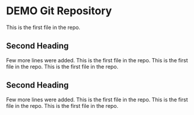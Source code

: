# DEMO Git Repository

This is the first file in the repo.

## Second Heading 
Few more lines were added.
This is the first file in the repo.
This is the first file in the repo.
This is the first file in the repo.

## Second Heading 
Few more lines were added.
This is the first file in the repo.
This is the first file in the repo.
This is the first file in the repo.
